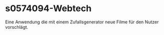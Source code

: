 # s0574094-Webtech

Eine Anwendung die mit einem Zufallsgenerator neue Filme für den Nutzer vorschlägt.